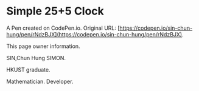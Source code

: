 # Simple 25+5 Clock 

A Pen created on CodePen.io. Original URL: [https://codepen.io/sin-chun-hung/pen/rNdzBJX](https://codepen.io/sin-chun-hung/pen/rNdzBJX).

This page owner information.

SIN,Chun Hung SIMON.

HKUST graduate.

Mathematician. Developer.
